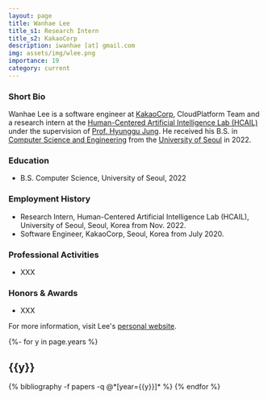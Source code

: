 ```yaml
---
layout: page
title: Wanhae Lee
title_s1: Research Intern
title_s2: KakaoCorp
description: iwanhae [at] gmail.com
img: assets/img/wlee.png
importance: 19
category: current
---
```


### Short Bio
<p>Wanhae Lee is a software engineer at <a href="https://www.kakaocorp.com/page/?lang=en">KakaoCorp</a>, CloudPlatform Team and a research intern at the <a href="http://hcail.github.io">Human-Centered Artificial Intelligence Lab (HCAIL)</a> under the supervision of <a href="http://hyunggujung.com">Prof. Hyunggu Jung</a>. He received his B.S. in <a href="ttps://engineering.uos.ac.kr/engineering/depart/cs/welcome.do">Computer Science and Engineering</a> from the <a href="https://www.uos.ac.kr/">University of Seoul</a> in 2022.</p>

### Education
<ul>
<li>B.S. Computer Science, University of Seoul, 2022
</li>
</ul>

### Employment History
<ul>
<li>Research Intern, Human-Centered Artificial Intelligence Lab (HCAIL), University of Seoul, Seoul, Korea from Nov. 2022.
</li>
<li>Software Engineer, KakaoCorp, Seoul, Korea from July 2020.
</li>
</ul>

### Professional Activities
<ul>
<li>XXX
</li>
</ul>

### Honors & Awards
<ul>
<li>XXX
</li>
</ul>

For more information, visit Lee's [personal website](https://iwanhae.github.io/wanhae-lee).

<!-- _pages/publications.md -->
<div class="publications">

{%- for y in page.years %}
  <h2 class="year">{{y}}</h2>
  {% bibliography -f papers -q @*[year={{y}}]* %}
{% endfor %}

</div>
